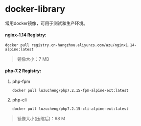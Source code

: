 # docker-library
常用docker镜像，可用于测试和生产环境。

#### nginx-1.14 Registry:
```
docker pull registry.cn-hangzhou.aliyuncs.com/azu/nginx1.14-alpine:latest
```
> 镜像大小：7 MB

#### php-7.2 Registry:
1. php-fpm

    ```bash
    docker pull luzucheng/php7.2.15-fpm-alpine-ext:latest
    ```
    
2. php-cli

    ```
    docker pull luzucheng/php7.2.15-cli-alpine-ext:latest
    ```
> 镜像大小(压缩后)：68 M
